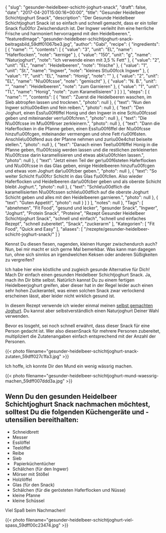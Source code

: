 {
    "slug": "gesunder-heidelbeer-schicht-joghurt-snack",
    "draft": false,
    "date": "2017-04-20T15:00:16+00:00",
    "title": "Gesunder Heidelbeer Schichtjoghurt Snack",
    "description": "Der Gesunde Heidelbeer Schichtjoghurt Snack ist so einfach und schnell gemacht, dass er ein toller Snack f\u00fcr Zwischendurch ist. Der Ingwer verleiht ihm eine herrliche Frische und harmoniert hervorragend mit den Heidelbeeren.",
    "featuredImage": "gesunder-heidelbeer-schichtjoghurt-snack-beitragsbild_59dff01067be3.jpg",
    "author": "Gabi",
    "recipe": {
        "ingredients": [
            {
                "name": "",
                "contents": [
                    {
                        "value": "3",
                        "unit": "EL",
                        "name": "Haferflocken",
                        "note": "kernige"
                    },
                    {
                        "value": "150",
                        "unit": "g",
                        "name": "Naturjoghurt",
                        "note": "ich verwende einen mit 3,5 % Fett"
                    },
                    {
                        "value": "2",
                        "unit": "EL",
                        "name": "Heidelbeeren",
                        "note": "frische"
                    },
                    {
                        "value": "1",
                        "unit": "St.",
                        "name": "Ingwer",
                        "note": "kleines St\u00fcck Ingwer"
                    },
                    {
                        "value": "1",
                        "unit": "EL",
                        "name": "Honig",
                        "note": ""
                    },
                    {
                        "value": "2",
                        "unit": "EL",
                        "name": "N\u00fcsse",
                        "note": "gemischt"
                    },
                    {
                        "value": "N. B.",
                        "unit": "",
                        "name": "Heidelbeeren",
                        "note": "zum Garnieren"
                    },
                    {
                        "value": "1",
                        "unit": "TL",
                        "name": "Honig",
                        "note": "zum Karamellisieren"
                    }
                ]
            }
        ],
        "steps": [
            {
                "name": "",
                "contents": [
                    {
                        "text": "Zuerst die Heidelbeeren waschen, im Sieb abtropfen lassen und trocknen.",
                        "photo": null
                    },
                    {
                        "text": "Nun den Ingwer sch\u00e4len und fein reiben.",
                        "photo": null
                    },
                    {
                        "text": "Den Joghurt, einen Essl\u00f6ffel Honig und den Ingwer in eine Sch\u00fcssel geben und miteinander verr\u00fchren.",
                        "photo": null
                    },
                    {
                        "text": "Die N\u00fcsse im M\u00f6rser zerkleinern.",
                        "photo": null
                    },
                    {
                        "text": "Dann die Haferflocken in die Pfanne geben, einen Essl\u00f6ffel der N\u00fcsse hinzuf\u00fcgen, miteinander vermengen und ohne Fett r\u00f6sten. Anschlie\u00dfend aus der Pfanne nehmen und zun\u00e4chst beiseite stellen.",
                        "photo": null
                    },
                    {
                        "text": "Danach einen Teel\u00f6ffel Honig in die Pfanne geben, fl\u00fcssig werden lassen und die restlichen zerkleinerten N\u00fcsse darin karamellisieren und etwas abk\u00fchlen lassen.",
                        "photo": null
                    },
                    {
                        "text": "Jetzt einen Teil der ger\u00f6steten Haferflocken und N\u00fcsse in das Glas geben, einige Heidelbeeren hinzuf\u00fcgen und etwas vom Joghurt dar\u00fcber geben.",
                        "photo": null
                    },
                    {
                        "text": "So weiter Schicht f\u00fcr Schicht in das Glas f\u00fcllen. Also wieder Haferflocken und Heidelbeeren dar\u00fcber geben und als oberste Schicht bleibt Joghurt.",
                        "photo": null
                    },
                    {
                        "text": "Schlie\u00dflich die karamellisierten N\u00fcssen schlie\u00dflich auf die oberste Joghurt Schicht geben und alles mit den Heidelbeeren garnieren.",
                        "photo": null
                    },
                    {
                        "text": "Guten Appetit!",
                        "photo": null
                    }
                ]
            }
        ],
        "notes": null
    },
    "Tags": [
        "abnehmen",
        "Fit Food",
        "gesund und lecker",
        "gesunder Snack",
        "Ingwer",
        "Joghurt",
        "Protein Snack",
        "Proteine",
        "Rezept Gesunder Heidelbeer Schichtjoghurt Snack",
        "schnell und einfach",
        "schnell und einfaches Rezept",
        "schnell zubereitet",
        "Snack",
        "zuckerarm"
    ],
    "Kategorien": [
        "Fit Food",
        "Quick and Easy"
    ],
    "aliases": [
        "\/rezepte\/gesunder-heidelbeer-schicht-joghurt-snack\/"
    ]
}

Kennst Du diesen fiesen, nagenden, kleinen Hunger zwischendurch auch? Nun, bei mir macht er sich gerne Mal bemerkbar. Was kann man dagegen tun, ohne sich sinnlos an irgendwelchen Keksen oder anderen Süßigkeiten zu vergreifen?

Ich habe hier eine köstliche und zugleich gesunde Alternative für Dich! Mach Dir einfach einen gesunden Heidelbeer Schichtjoghurt Snack. Ja, mach ihn Dir bitte selbst. Natürlich kannst Du zu einem fertigen Heidelbeerjoghurt greifen, aber dieser hat in der Regel leider auch einen sehr hohen Zuckeranteil, was einen solchen Snack zwar verlockend erscheinen lässt, aber leider nicht wirklich gesund ist.

In diesem Rezept verwende ich wieder einmal meinen [selbst gemachten Joghurt][1]. Du kannst aber selbstverständlich einen Naturjoghurt Deiner Wahl verwenden.

Bevor es losgeht, sei noch schnell erwähnt, dass dieser Snack für eine Person gedacht ist. Wer also diesenSnack für mehrere Personen zubereitet, multipliziert die Zutatenangaben einfach entsprechend mit der Anzahl der Personen.

 {{< photo filename="gesunder-heidelbeer-schichtjoghurt-snack-zutaten_59dff027c1fa3.jpg" >}} 

 

Ich hoffe, ich konnte Dir den Mund ein wenig wässrig machen.

 

{{< photo filename="gesunder-heidelbeer-schichtjoghurt-mund-waessrig-machen_59dff007ddd3a.jpg" >}}

 

## Wenn Du den gesunden Heidelbeer Schichtjoghurt Snack nachmachen möchtest, solltest Du die folgenden Küchengeräte und -utensilien bereithalten:

 * Schneidbrett
 * Messer
 * Esslöffel
 * Teelöffel
 * Reibe
 * Sieb
 *  Papierküchentücher
 * Schälchen (für den Ingwer)
 * Mörser mit Stößel
 * Holzlöffel
 * Glas (für den Snack)
 * Schälchen (für die gerösteten Haferflocken und Nüsse)
 * kleine Pfanne
 * kleine Schüssel

Viel Spaß beim Nachmachen!

{{< photo filename="gesunder-heidelbeer-schichtjoghurt-viel-spass_59dff00c23474.jpg" >}}

<span class="embed-youtube" style="text-align:center; display: block;"></span>





 [1]: https://kochfokus.de/wissenswert/joghurt-teil-1-joghurt-selber-machen/